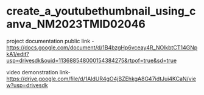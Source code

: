 # create_a_youtubethumbnail_using_canva_NM2023TMID02046


project documentation public link -https://docs.google.com/document/d/1B4bzgHp6vceay4R_NOlkbtCT14GNpkA1/edit?usp=drivesdk&ouid=113688548000154384275&rtpof=true&sd=true


video demonstration link- https://drive.google.com/file/d/1AldUR4gO4jBZEhkgA8G47idtJui4KCaN/view?usp=drivesdk
